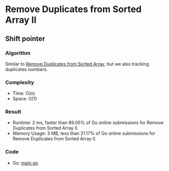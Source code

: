 # Remove Duplicates from Sorted Array II



## Shift pointer



### Algorithm

Similar to [Remove Duplicates from Sorted Array](easy/26/26.md#remove-duplicates-from-sorted-array), but we also tracking duplicates numbers.


### Complexity

- Time: O(n)
- Space: O(1)


### Result

- Runtime: 2 ms, faster than 89.05% of Go online submissions for Remove Duplicates from Sorted Array II.
- Memory Usage: 3 MB, less than 21.17% of Go online submissions for Remove Duplicates from Sorted Array II.


### Code

- Go: [main.go](#maingo)
